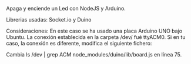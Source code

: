 Apaga y enciende un Led con NodeJS y Arduino.

Librerias usadas: Socket.io y Duino

Consideraciones: En este caso se ha usado una placa Arduino UNO bajo Ubuntu. La conexión establecida en la carpeta /dev/ fué ttyACM0. Si en tu caso, la conexión es diferente, modifica el siguiente fichero:

Cambia ls /dev | grep ACM node_modules/duino/lib/board.js en línea 75.